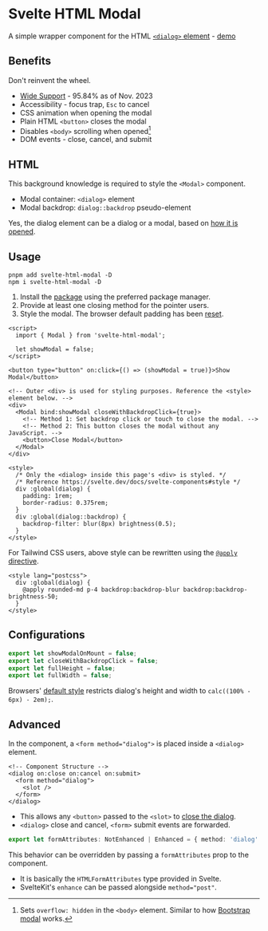 # Svelte HTML Modal

A simple wrapper component for the HTML [`<dialog>` element] - [demo]

[`<dialog>` element]: https://developer.mozilla.org/en-US/docs/Web/API/HTMLDialogElement
[demo]: https://svelte.dev/repl/7ffaea50f0c0466ea2b4be8e0aee20dd?version=4.2.3

## Benefits

Don't reinvent the wheel.

- [Wide Support](https://caniuse.com/dialog) - 95.84% as of Nov. 2023
- Accessibility - focus trap, `Esc` to cancel
- CSS animation when opening the modal
- Plain HTML `<button>` closes the modal
- Disables `<body>` scrolling when opened[^overflow]
- DOM events - close, cancel, and submit

[^overflow]: Sets `overflow: hidden` in the `<body>` element. Similar to how [Bootstrap modal] works.

[Bootstrap modal]: https://getbootstrap.com/docs/5.3/components/modal/#how-it-works

## HTML

This background knowledge is required to style the `<Modal>` component.

- Modal container: `<dialog>` element
- Modal backdrop: `dialog::backdrop` pseudo-element

Yes, the dialog element can be a dialog or a modal, based on [how it is opened].

[how it is opened]: https://developer.mozilla.org/en-US/docs/Web/API/HTMLDialogElement/showModal

## Usage

```
pnpm add svelte-html-modal -D
npm i svelte-html-modal -D
```

1. Install the [package] using the preferred package manager.
2. Provide at least one closing method for the pointer users.
3. Style the modal. The browser default padding has been [reset].

[package]: https://www.npmjs.com/package/svelte-html-modal
[reset]: https://github.com/tailwindlabs/tailwindcss/pull/11069#issuecomment-1527384738

```svelte
<script>
  import { Modal } from 'svelte-html-modal';

  let showModal = false;
</script>

<button type="button" on:click={() => (showModal = true)}>Show Modal</button>

<!-- Outer <div> is used for styling purposes. Reference the <style> element below. -->
<div>
  <Modal bind:showModal closeWithBackdropClick={true}>
    <!-- Method 1: Set backdrop click or touch to close the modal. -->
    <!-- Method 2: This button closes the modal without any JavaScript. -->
    <button>Close Modal</button>
  </Modal>
</div>

<style>
  /* Only the <dialog> inside this page's <div> is styled. */
  /* Reference https://svelte.dev/docs/svelte-components#style */
  div :global(dialog) {
    padding: 1rem;
    border-radius: 0.375rem;
  }
  div :global(dialog::backdrop) {
    backdrop-filter: blur(8px) brightness(0.5);
  }
</style>
```

For Tailwind CSS users, above style can be rewritten using the [`@apply` directive].

[`@apply` directive]: https://tailwindcss.com/docs/reusing-styles#extracting-classes-with-apply

```svelte
<style lang="postcss">
  div :global(dialog) {
    @apply rounded-md p-4 backdrop:backdrop-blur backdrop:backdrop-brightness-50;
  }
</style>
```

## Configurations

```ts
export let showModalOnMount = false;
export let closeWithBackdropClick = false;
export let fullHeight = false;
export let fullWidth = false;
```

Browsers' [default style] restricts dialog's height and width to `calc((100% - 6px) - 2em);`.

[default style]: /docs/user-agent

## Advanced

In the component, a `<form method="dialog">` is placed inside a `<dialog>` element.

```svelte
<!-- Component Structure -->
<dialog on:close on:cancel on:submit>
  <form method="dialog">
    <slot />
  </form>
</dialog>
```

- This allows any `<button>` passed to the `<slot>` to [close the dialog].
- `<dialog>` close and cancel, `<form>` submit events are forwarded.

[close the dialog]: https://developer.mozilla.org/en-US/docs/Web/HTML/Element/form#method

```ts
export let formAttributes: NotEnhanced | Enhanced = { method: 'dialog' };
```

This behavior can be overridden by passing a `formAttributes` prop to the component.

- It is basically the `HTMLFormAttributes` type provided in Svelte.
- SvelteKit's `enhance` can be passed alongside `method="post"`.
